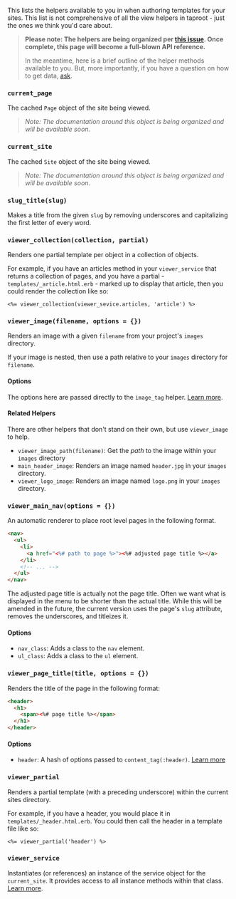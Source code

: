 This lists the helpers available to you in when authoring templates for your sites. This list is not comprehensive of all the view helpers in taproot - just the ones we think you'd care about.

> **Please note: The helpers are being organized per [this issue](https://github.com/seancdavis/sapwood/issues/36). Once complete, this page will become a full-blown API reference.**
>
> In the meantime, here is a brief outline of the helper methods available to you. But, more importantly, if you have a question on how to get data, [ask](/support).

### `current_page`

The cached `Page` object of the site being viewed.

> *Note: The documentation around this object is being organized and will be available soon*.

### `current_site`

The cached `Site` object of the site being viewed.

> *Note: The documentation around this object is being organized and will be available soon*.

### `slug_title(slug)`

Makes a title from the given `slug` by removing underscores and capitalizing the first letter of every word.

### `viewer_collection(collection, partial)`

Renders one partial template per object in a collection of objects.

For example, if you have an articles method in your `viewer_service` that returns a collection of pages, and you have a partial - `templates/_article.html.erb` - marked up to display that article, then you could render the collection like so:

```erb
<%= viewer_collection(viewer_sevice.articles, 'article') %>
```

### `viewer_image(filename, options = {})`

Renders an image with a given `filename` from your project's `images` directory.

If your image is nested, then use a path relative to your `images` directory for `filename`.

#### Options

The options here are passed directly to the `image_tag` helper. [Learn more](http://apidock.com/rails/ActionView/Helpers/AssetTagHelper/image_tag).

#### Related Helpers

There are other helpers that don't stand on their own, but use `viewer_image` to help.

* `viewer_image_path(filename)`: Get the *path* to the image within your `images` directory
* `main_header_image`: Renders an image named `header.jpg` in your `images` directory.
* `viewer_logo_image`: Renders an image named `logo.png` in your `images` directory.

### `viewer_main_nav(options = {})`

An automatic renderer to place root level pages in the following format.

```html
<nav>
  <ul>
    <li>
      <a href="<%# path to page %>"><%# adjusted page title %></a>
    </li>
    <!-- ... -->
  </ul>
</nav>
```

The adjusted page title is actually not the page title. Often we want what is displayed in the menu to be shorter than the actual title. While this will be amended in the future, the current version uses the page's `slug` attribute, removes the underscores, and titleizes it.

#### Options

* `nav_class`: Adds a class to the `nav` element.
* `ul_class`: Adds a class to the `ul` element.

### `viewer_page_title(title, options = {})`

Renders the title of the page in the following format:

```html
<header>
  <h1>
    <span><%# page title %></span>
  </h1>
</header>
```

#### Options

* `header`: A hash of options passed to `content_tag(:header)`. [Learn more](http://apidock.com/rails/ActionView/Helpers/TagHelper/content_tag)

### `viewer_partial`

Renders a partial template (with a preceding underscore) within the current sites directory.

For example, if you have a header, you would place it in `templates/_header.html.erb`. You could then call the header in a template file like so:

```erb
<%= viewer_partial('header') %>
```

### `viewer_service`

Instantiates (or references) an instance of the service object for the `current_site`. It provides access to all instance methods within that class. [Learn more](/docs/writing_code/the_service_object).
